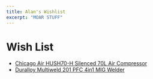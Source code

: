 ```yaml
---
title: Alan's Wishlist
excerpt: "MOAR STUFF"
---
```


# Wish List

- [Chicago Air HUSH70-H Silenced 70L Air Compressor](https://sydneytools.com.au/product/chicago-air-hush70h-silenced-70l-air-compressor)
- [Duralloy Multiweld 201 PFC 4in1 MIG Welder](https://gasrep.com.au/shop/welders/tig-welders/ac-dc-tig-welders/duralloy-da201mweld-multiweld-201-pfc-4in1-mig-welder/)

